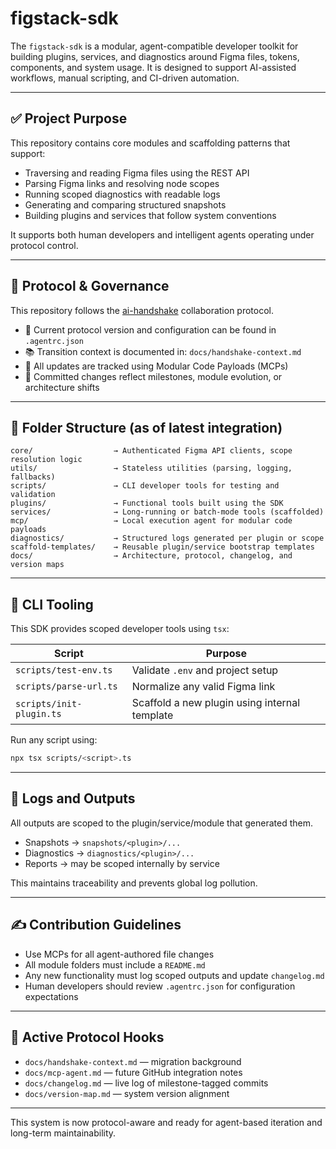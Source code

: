 # figstack-sdk

The `figstack-sdk` is a modular, agent-compatible developer toolkit for building plugins, services, and diagnostics around Figma files, tokens, components, and system usage. It is designed to support AI-assisted workflows, manual scripting, and CI-driven automation.

---

## ✅ Project Purpose

This repository contains core modules and scaffolding patterns that support:

- Traversing and reading Figma files using the REST API
- Parsing Figma links and resolving node scopes
- Running scoped diagnostics with readable logs
- Generating and comparing structured snapshots
- Building plugins and services that follow system conventions

It supports both human developers and intelligent agents operating under protocol control.

---

## 🧩 Protocol & Governance

This repository follows the [ai-handshake](https://github.com/sanket-chaudhari/ai-handshake) collaboration protocol.

- 📄 Current protocol version and configuration can be found in `.agentrc.json`
- 📚 Transition context is documented in: `docs/handshake-context.md`
- 🧠 All updates are tracked using Modular Code Payloads (MCPs)
- 📌 Committed changes reflect milestones, module evolution, or architecture shifts

---

## 🧱 Folder Structure (as of latest integration)

```
core/                  → Authenticated Figma API clients, scope resolution logic
utils/                 → Stateless utilities (parsing, logging, fallbacks)
scripts/               → CLI developer tools for testing and validation
plugins/               → Functional tools built using the SDK
services/              → Long-running or batch-mode tools (scaffolded)
mcp/                   → Local execution agent for modular code payloads
diagnostics/           → Structured logs generated per plugin or scope
scaffold-templates/    → Reusable plugin/service bootstrap templates
docs/                  → Architecture, protocol, changelog, and version maps
```

---

## 🧪 CLI Tooling

This SDK provides scoped developer tools using `tsx`:

| Script                  | Purpose                                      |
|--------------------------|----------------------------------------------|
| `scripts/test-env.ts`   | Validate `.env` and project setup            |
| `scripts/parse-url.ts`  | Normalize any valid Figma link               |
| `scripts/init-plugin.ts`| Scaffold a new plugin using internal template|

Run any script using:

```bash
npx tsx scripts/<script>.ts
```

---

## 📁 Logs and Outputs

All outputs are scoped to the plugin/service/module that generated them.

- Snapshots → `snapshots/<plugin>/...`
- Diagnostics → `diagnostics/<plugin>/...`
- Reports → may be scoped internally by service

This maintains traceability and prevents global log pollution.

---

## ✍️ Contribution Guidelines

- Use MCPs for all agent-authored file changes
- All module folders must include a `README.md`
- Any new functionality must log scoped outputs and update `changelog.md`
- Human developers should review `.agentrc.json` for configuration expectations

---

## 📌 Active Protocol Hooks

- `docs/handshake-context.md` — migration background
- `docs/mcp-agent.md` — future GitHub integration notes
- `docs/changelog.md` — live log of milestone-tagged commits
- `docs/version-map.md` — system version alignment

---

This system is now protocol-aware and ready for agent-based iteration and long-term maintainability.
